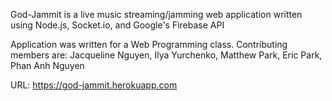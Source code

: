God-Jammit is a live music streaming/jamming web application written using Node.js, Socket.io, and Google's Firebase API

Application was written for a Web Programming class. Contributing members are: Jacqueline Nguyen, Ilya Yurchenko, Matthew Park, Eric Park, Phan Anh Nguyen

URL: https://god-jammit.herokuapp.com